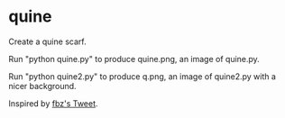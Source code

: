 # quine
Create a quine scarf.

Run "python quine.py" to produce quine.png, an image of quine.py.

Run "python quine2.py" to produce q.png, an image of quine2.py with a nicer background.

Inspired by [fbz's Tweet](https://twitter.com/fbz/status/936117740560990209).
